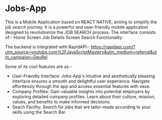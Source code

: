 # Jobs-App

This is a Mobile Application based on REACT NATIVE, aiming to simplify the job search journey.
It is a powerful and user-friendly mobile application designed to revolutionize the JOB SEARCH process. 
The interface consists of:-
  Home Screen
  Job Details Screen
  Search Functionality 

The backend is Integrated with RapidAPI:-
https://rapidapi.com/?utm_source=youtube.com%2FJavaScriptMastery&utm_medium=referral&utm_campaign=DevRel

Some of its cool features are as:-
* User-Friendly Interface: Jobs-App's intuitive and aesthetically pleasing interface ensures a smooth and delightful user experience. Navigate effortlessly through the app and access essential features with ease.
* Company Profiles: Gain valuable insights into potential employers by exploring detailed company profiles. Learn about their culture, mission, values, and benefits to make informed decisions.
* Seach Facility: Search for jobs that are tailor-made according to your skills using the Search Bar.

